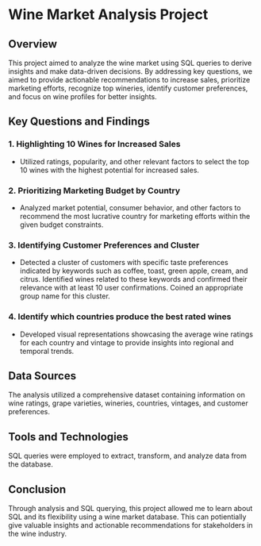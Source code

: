 # Wine Market Analysis Project

## Overview
This project aimed to analyze the wine market using SQL queries to derive insights and make data-driven decisions. By addressing key questions, we aimed to provide actionable recommendations to increase sales, prioritize marketing efforts, recognize top wineries, identify customer preferences, and focus on wine profiles for better insights.

## Key Questions and Findings

### 1. Highlighting 10 Wines for Increased Sales
- Utilized ratings, popularity, and other relevant factors to select the top 10 wines with the highest potential for increased sales.

### 2. Prioritizing Marketing Budget by Country
- Analyzed market potential, consumer behavior, and other factors to recommend the most lucrative country for marketing efforts within the given budget constraints.

### 3. Identifying Customer Preferences and Cluster
- Detected a cluster of customers with specific taste preferences indicated by keywords such as coffee, toast, green apple, cream, and citrus. Identified wines related to these keywords and confirmed their relevance with at least 10 user confirmations. Coined an appropriate group name for this cluster.

### 4. Identify which countries produce the best rated wines
- Developed visual representations showcasing the average wine ratings for each country and vintage to provide insights into regional and temporal trends.

## Data Sources
The analysis utilized a comprehensive dataset containing information on wine ratings, grape varieties, wineries, countries, vintages, and customer preferences.

## Tools and Technologies
SQL queries were employed to extract, transform, and analyze data from the database.

## Conclusion
Through analysis and SQL querying, this project allowed me to learn about SQL and its flexibility using a wine market database. This can potientially give valuable insights and actionable recommendations for stakeholders in the wine industry.
